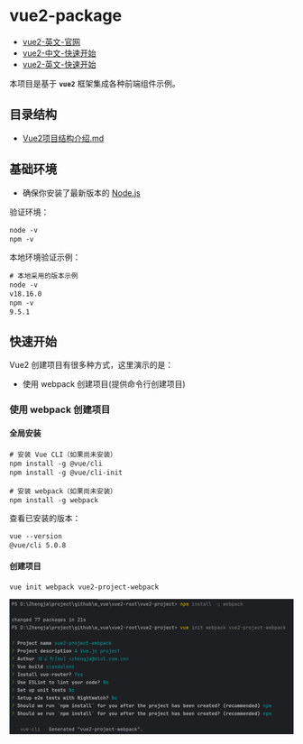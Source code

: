# vue2-package

- [vue2-英文-官网](https://v2.vuejs.org/)
- [vue2-中文-快速开始](https://v2.cn.vuejs.org/v2/guide/)
- [vue2-英文-快速开始](https://v2.vuejs.org/v2/guide/)

本项目是基于 **`vue2`** 框架集成各种前端组件示例。

## 目录结构

- [Vue2项目结构介绍.md](docs/Vue2项目结构介绍.md)

## 基础环境

- 确保你安装了最新版本的 [Node.js](https://nodejs.org/)

验证环境：

```shell
node -v
npm -v
```

本地环境验证示例：

```shell
# 本地采用的版本示例
node -v
v18.16.0
npm -v
9.5.1
```

## 快速开始

Vue2 创建项目有很多种方式，这里演示的是：

- 使用 webpack 创建项目(提供命令行创建项目)

### 使用 webpack 创建项目

#### 全局安装

```shell
# 安装 Vue CLI（如果尚未安装）
npm install -g @vue/cli
npm install -g @vue/cli-init

# 安装 webpack（如果尚未安装）
npm install -g webpack
```

查看已安装的版本：

```shell
vue --version
@vue/cli 5.0.8
```

#### 创建项目

```shell
vue init webpack vue2-project-webpack
``` 

![使用webpack创建项目.png](./docs/使用webpack创建项目.png)